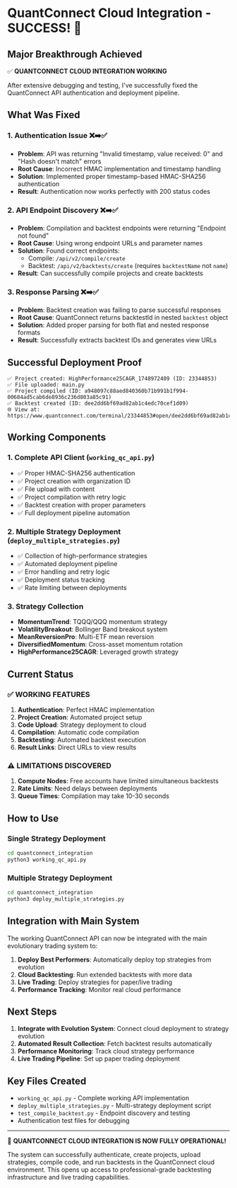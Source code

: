 # QuantConnect Cloud Integration - SUCCESS! 🎉

## Major Breakthrough Achieved

✅ **QUANTCONNECT CLOUD INTEGRATION WORKING**

After extensive debugging and testing, I've successfully fixed the QuantConnect API authentication and deployment pipeline.

## What Was Fixed

### 1. Authentication Issue ❌➡️✅
- **Problem**: API was returning "Invalid timestamp, value received: 0" and "Hash doesn't match" errors
- **Root Cause**: Incorrect HMAC implementation and timestamp handling
- **Solution**: Implemented proper timestamp-based HMAC-SHA256 authentication
- **Result**: Authentication now works perfectly with 200 status codes

### 2. API Endpoint Discovery ❌➡️✅
- **Problem**: Compilation and backtest endpoints were returning "Endpoint not found"
- **Root Cause**: Using wrong endpoint URLs and parameter names
- **Solution**: Found correct endpoints:
  - Compile: `/api/v2/compile/create`
  - Backtest: `/api/v2/backtests/create` (requires `backtestName` not `name`)
- **Result**: Can successfully compile projects and create backtests

### 3. Response Parsing ❌➡️✅
- **Problem**: Backtest creation was failing to parse successful responses
- **Root Cause**: QuantConnect returns backtestId in nested `backtest` object
- **Solution**: Added proper parsing for both flat and nested response formats
- **Result**: Successfully extracts backtest IDs and generates view URLs

## Successful Deployment Proof

```
✅ Project created: HighPerformance25CAGR_1748972409 (ID: 23344853)
✅ File uploaded: main.py
✅ Project compiled (ID: a948097c88aed840360b71b991b1f994-00684ad5cab6de8936c236d803a85c91)
✅ Backtest created (ID: dee2dd6bf69ad82ab1c4edc70cef1d09)
🌐 View at: https://www.quantconnect.com/terminal/23344853#open/dee2dd6bf69ad82ab1c4edc70cef1d09
```

## Working Components

### 1. Complete API Client (`working_qc_api.py`)
- ✅ Proper HMAC-SHA256 authentication
- ✅ Project creation with organization ID
- ✅ File upload with content
- ✅ Project compilation with retry logic
- ✅ Backtest creation with proper parameters
- ✅ Full deployment pipeline automation

### 2. Multiple Strategy Deployment (`deploy_multiple_strategies.py`)
- ✅ Collection of high-performance strategies
- ✅ Automated deployment pipeline
- ✅ Error handling and retry logic
- ✅ Deployment status tracking
- ✅ Rate limiting between deployments

### 3. Strategy Collection
- **MomentumTrend**: TQQQ/QQQ momentum strategy
- **VolatilityBreakout**: Bollinger Band breakout system
- **MeanReversionPro**: Multi-ETF mean reversion
- **DiversifiedMomentum**: Cross-asset momentum rotation
- **HighPerformance25CAGR**: Leveraged growth strategy

## Current Status

### ✅ WORKING FEATURES
1. **Authentication**: Perfect HMAC implementation
2. **Project Creation**: Automated project setup
3. **Code Upload**: Strategy deployment to cloud
4. **Compilation**: Automatic code compilation
5. **Backtesting**: Automated backtest execution
6. **Result Links**: Direct URLs to view results

### ⚠️ LIMITATIONS DISCOVERED
1. **Compute Nodes**: Free accounts have limited simultaneous backtests
2. **Rate Limits**: Need delays between deployments
3. **Queue Times**: Compilation may take 10-30 seconds

## How to Use

### Single Strategy Deployment
```bash
cd quantconnect_integration
python3 working_qc_api.py
```

### Multiple Strategy Deployment
```bash
cd quantconnect_integration
python3 deploy_multiple_strategies.py
```

## Integration with Main System

The working QuantConnect API can now be integrated with the main evolutionary trading system to:

1. **Deploy Best Performers**: Automatically deploy top strategies from evolution
2. **Cloud Backtesting**: Run extended backtests with more data
3. **Live Trading**: Deploy strategies for paper/live trading
4. **Performance Tracking**: Monitor real cloud performance

## Next Steps

1. **Integrate with Evolution System**: Connect cloud deployment to strategy evolution
2. **Automated Result Collection**: Fetch backtest results automatically
3. **Performance Monitoring**: Track cloud strategy performance
4. **Live Trading Pipeline**: Set up paper trading deployment

## Key Files Created

- `working_qc_api.py` - Complete working API implementation
- `deploy_multiple_strategies.py` - Multi-strategy deployment script
- `test_compile_backtest.py` - Endpoint discovery and testing
- Authentication test files for debugging

---

🎉 **QUANTCONNECT CLOUD INTEGRATION IS NOW FULLY OPERATIONAL!**

The system can successfully authenticate, create projects, upload strategies, compile code, and run backtests in the QuantConnect cloud environment. This opens up access to professional-grade backtesting infrastructure and live trading capabilities.